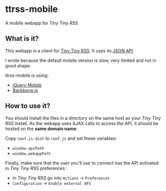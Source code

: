ttrss-mobile
============

A mobile webapp for *Tiny Tiny RSS*

What is it?
-----------

This webapp is a client for [Tiny Tiny RSS](http://tt-rss.org).
It uses its [JSON API](http://tt-rss.org/redmine/projects/tt-rss/wiki/JsonApiReference).

I wrote because the default mobile version is slow, very limited and not in good shape.

ttrss-mobile is using:
 * [jQuery Mobile](http://jquerymobile.com/)
 * [Backbone.js](http://backbonejs.org/)


How to use it?
--------------

You should install the files in a directory on the same host as your *Tiny Tiny RSS* install.
As the webapp uses AJAX calls to access the API, it should be hosted on the **same domain name**.

Copy `conf.js-dist` to `conf.js` and set these variables:
 * `window.apiPath`
 * `window.webappPath`

Finally, make sure that the user you'll use to connect has the API activated in *Tiny Tiny RSS* preferences :
 * in *Tiny Tiny RSS* go into `Actions` -> `Preferences`
 * `Configuration` -> `Enable external API`
